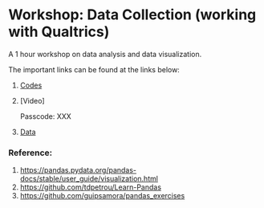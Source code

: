 

# Workshop: Data Collection (working with Qualtrics)

A 1 hour workshop on data analysis and data visualization.

The important links can be found at the links below:

1. [Codes](https://github.com/DSAC-UVA/workshops/blob/master/data_visualization/Data%20Visualization.ipynb)

2. [Video]

   Passcode: XXX

3. [Data](https://drive.google.com/file/d/1n2Ga-OyA4WOPLp_IZb-emkghfoOY0qS6/view?usp=sharing)


### Reference: 

1. https://pandas.pydata.org/pandas-docs/stable/user_guide/visualization.html
2. https://github.com/tdpetrou/Learn-Pandas
3. https://github.com/guipsamora/pandas_exercises
